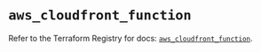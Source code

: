 # `aws_cloudfront_function`

Refer to the Terraform Registry for docs: [`aws_cloudfront_function`](https://registry.terraform.io/providers/hashicorp/aws/5.76.0/docs/resources/cloudfront_function).
